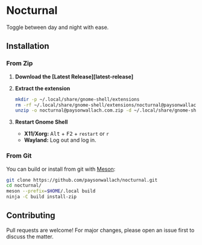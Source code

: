 # Nocturnal

Toggle between day and night with ease.

## Installation

### From Zip

1. **Download the [Latest Release][latest-release]**

2. **Extract the extension**

   ```sh
   mkdir -p ~/.local/share/gnome-shell/extensions
   rm -rf ~/.local/share/gnome-shell/extensions/nocturnal@paysonwallach.com
   unzip -o nocturnal@paysonwallach.com.zip -d ~/.local/share/gnome-shell/extensions/nocturnal@paysonwallach.com
   ```

3. **Restart Gnome Shell**

   * **X11/Xorg:** <kbd>Alt</kbd> + <kbd>F2</kbd> + `restart` or `r`
   * **Wayland:** Log out and log in.

### From Git

You can build or install from git with [Meson](http://mesonbuild.com/):

```sh
git clone https://github.com/paysonwallach/nocturnal.git
cd nocturnal/
meson --prefix=$HOME/.local build
ninja -C build install-zip
```

## Contributing
Pull requests are welcome! For major changes, please open an issue first to discuss the matter.

